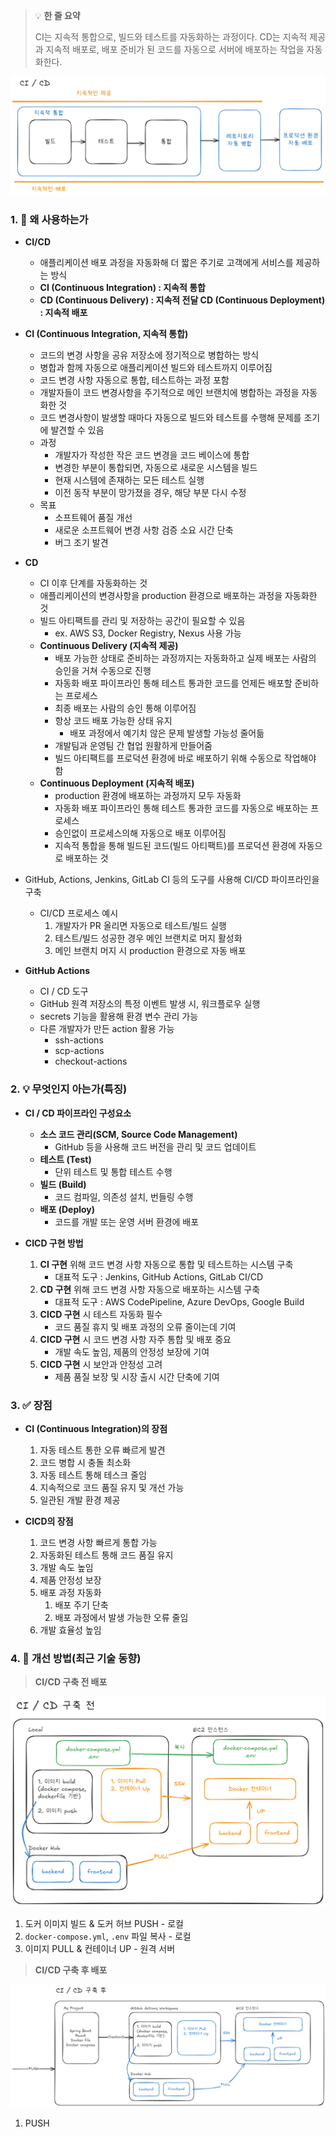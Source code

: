 > 💡 **한 줄 요약**
>
> CI는 지속적 통합으로, 빌드와 테스트를 자동화하는 과정이다. CD는 지속적 제공과 지속적 배포로, 배포 준비가 된 코드를 자동으로 서버에 배포하는 작업을 자동화한다.

![image.png](/ComputerScience/assets/ci_cd_1.png)

### 1. 🤔 왜 사용하는가

- **CI/CD**

  - 애플리케이션 배포 과정을 자동화해 더 짧은 주기로 고객에게 서비스를 제공하는 방식
  - **CI (Continuous Integration) : 지속적 통합**
  - **CD (Continuous Delivery) : 지속적 전달
    CD (Continuous Deployment) : 지속적 배포**

- **CI (Continuous Integration, 지속적 통합)**

  - 코드의 변경 사항을 공유 저장소에 정기적으로 병합하는 방식
  - 병합과 함께 자동으로 애플리케이션 빌드와 테스트까지 이루어짐
  - 코드 변경 사항 자동으로 통합, 테스트하는 과정 포함
  - 개발자들이 코드 변경사항을 주기적으로 메인 브랜치에 병합하는 과정을 자동화한 것
  - 코드 변경사항이 발생할 때마다 자동으로 빌드와 테스트를 수행해 문제를 조기에 발견할 수 있음
  - 과정
    - 개발자가 작성한 작은 코드 변경을 코드 베이스에 통합
    - 변경한 부분이 통합되면, 자동으로 새로운 시스템을 빌드
    - 현재 시스템에 존재하는 모든 테스트 실행
    - 이전 동작 부분이 망가졌을 경우, 해당 부분 다시 수정
  - 목표
    - 소프트웨어 품질 개선
    - 새로운 소프트웨어 변경 사항 검증 소요 시간 단축
    - 버그 조기 발견

- **CD**

  - CI 이후 단계를 자동화하는 것
  - 애플리케이션의 변경사항을 production 환경으로 배포하는 과정을 자동화한 것
  - 빌드 아티팩트를 관리 및 저장하는 공간이 필요할 수 있음
    - ex. AWS S3, Docker Registry, Nexus 사용 가능
  - **Continuous Delivery (지속적 제공)**
    - 배포 가능한 상태로 준비하는 과정까지는 자동화하고 실제 배포는 사람의 승인을 거쳐 수동으로 진행
    - 자동화 배포 파이프라인 통해 테스트 통과한 코드를 언제든 배포할 준비하는 프로세스
    - 최종 배포는 사람의 승인 통해 이루어짐
    - 항상 코드 배포 가능한 상태 유지
      - 배포 과정에서 예기치 않은 문제 발생할 가능성 줄어듦
    - 개발팀과 운영팀 간 협업 원활하게 만들어줌
    - 빌드 아티팩트를 프로덕션 환경에 바로 배포하기 위해 수동으로 작업해야 함
  - **Continuous Deployment (지속적 배포)**
    - production 환경에 배포하는 과정까지 모두 자동화
    - 자동화 배포 파이프라인 통해 테스트 통과한 코드를 자동으로 배포하는 프로세스
    - 승인없이 프로세스의해 자동으로 배포 이루어짐
    - 지속적 통합을 통해 빌드된 코드(빌드 아티팩트)를 프로덕션 환경에 자동으로 배포하는 것

- GitHub, Actions, Jenkins, GitLab CI 등의 도구를 사용해 CI/CD 파이프라인을 구축

  - CI/CD 프로세스 예시
    1. 개발자가 PR 올리면 자동으로 테스트/빌드 실행
    2. 테스트/빌드 성공한 경우 메인 브랜치로 머지 활성화
    3. 메인 브랜치 머지 시 production 환경으로 자동 배포

- **GitHub Actions**
  - CI / CD 도구
  - GitHub 원격 저장소의 특정 이벤트 발생 시, 워크플로우 실행
  - secrets 기능을 활용해 환경 변수 관리 가능
  - 다른 개발자가 만든 action 활용 가능
    - ssh-actions
    - scp-actions
    - checkout-actions

### 2. 💡 무엇인지 아는가(특징)

- **CI / CD 파이프라인 구성요소**

  - **소스 코드 관리(SCM, Source Code Management)**
    - GitHub 등을 사용해 코드 버전을 관리 및 코드 업데이트
  - **테스트 (Test)**
    - 단위 테스트 및 통합 테스트 수행
  - **빌드 (Build)**
    - 코드 컴파일, 의존성 설치, 번들링 수행
  - **배포 (Deploy)**
    - 코드를 개발 또는 운영 서버 환경에 배포

- **CICD 구현 방법**
  1. **CI 구현** 위해 코드 변경 사항 자동으로 통합 및 테스트하는 시스템 구축
     - 대표적 도구 : Jenkins, GitHub Actions, GitLab CI/CD
  2. **CD 구현** 위해 코드 변경 사항 자동으로 배포하는 시스템 구축
     - 대표적 도구 : AWS CodePipeline, Azure DevOps, Google Build
  3. **CICD 구현** 시 테스트 자동화 필수
     - 코드 품질 휴지 및 배포 과정의 오류 줄이는데 기여
  4. **CICD 구현** 시 코드 변경 사항 자주 통합 및 배포 중요
     - 개발 속도 높임, 제품의 안정성 보장에 기여
  5. **CICD 구현** 시 보안과 안정성 고려
     - 제품 품질 보장 및 시장 출시 시간 단축에 기여

### 3. ✅ 장점

- **CI (Continuous Integration)의 장점**

  1. 자동 테스트 통한 오류 빠르게 발견
  2. 코드 병합 시 충돌 최소화
  3. 자동 테스트 통해 테스크 줄임
  4. 지속적으로 코드 품질 유지 및 개선 가능
  5. 일관된 개발 환경 제공

- **CICD의 장점**
  1. 코드 변경 사항 빠르게 통합 가능
  2. 자동화된 테스트 통해 코드 품질 유지
  3. 개발 속도 높임
  4. 제품 안정성 보장
  5. 배포 과정 자동화
     1. 배포 주기 단축
     2. 배포 과정에서 발생 가능한 오류 줄임
  6. 개발 효율성 높임

### 4. 🔄 개선 방법(최근 기술 동향)

> **CI/CD 구축 전 배포**

![image.png](/ComputerScience/assets/cd_cd_2.png)

1. 도커 이미지 빌드 & 도커 허브 PUSH - 로컬
2. `docker-compose.yml`, `.env` 파일 복사 - 로컬
3. 이미지 PULL & 컨테이너 UP - 원격 서버

> **CI/CD 구축 후 배포**

![image.png](/ComputerScience/assets/ci_cd_3.png)

1. PUSH
